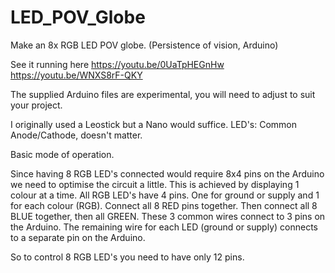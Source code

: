 # LED_POV_Globe
Make an 8x RGB LED POV globe. (Persistence of vision, Arduino)

See it running here
 https://youtu.be/0UaTpHEGnHw
 https://youtu.be/WNXS8rF-QKY
 
The supplied Arduino files are experimental, you will need to adjust to suit your project.

I originally used a Leostick but a Nano would suffice. LED's: Common Anode/Cathode, doesn't matter.


Basic mode of operation.

Since having 8 RGB LED's connected would require 8x4 pins on the Arduino we need to optimise the circuit a little. This is achieved by displaying 1 colour at a time. All RGB LED's have 4 pins. One for ground or supply and 1 for each colour (RGB). Connect all 8 RED pins together. Then connect all 8 BLUE together, then all GREEN. 
These 3 common wires connect to 3 pins on the Arduino. 
The remaining wire for each LED (ground or supply) connects to a separate pin on the Arduino.

So to control 8 RGB LED's you need to have only 12 pins.
